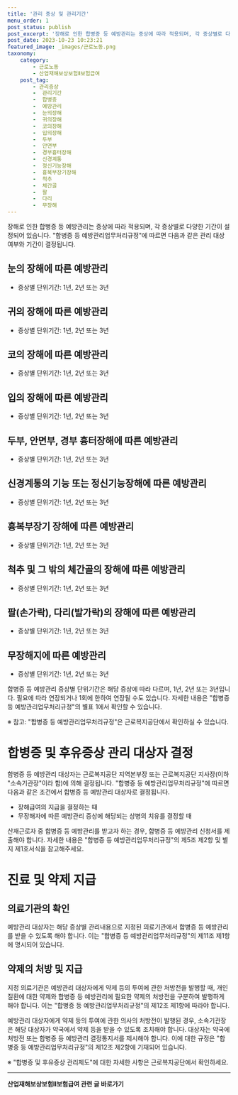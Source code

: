 ```yaml
---
title: '관리 증상 및 관리기간'
menu_order: 1
post_status: publish
post_excerpt: '장해로 인한 합병증 등 예방관리는 증상에 따라 적용되며, 각 증상별로 다양한 기간이 설정되어 있습니다.  합병증 등 예방관리업무처리규정 에 따르면 다음과 같은 관리 대상 여부와 기간이 결정됩니다.'
post_date: 2023-10-23 10:23:21
featured_image: _images/근로노동.png
taxonomy:
    category:
        - 근로노동
        - 산업재해보상보험Ⅱ보험급여
    post_tag:
        - 관리증상
        -  관리기간
        -  합병증
        -  예방관리
        -  눈의장해
        -  귀의장해
        -  코의장해
        -  입의장해
        -  두부
        -  안면부
        -  경부흉터장해
        -  신경계통
        -  정신기능장해
        -  흉복부장기장해
        -  척추
        -  체간골
        -  팔
        -  다리
        -  무장해
---
```



장해로 인한 합병증 등 예방관리는 증상에 따라 적용되며, 각 증상별로 다양한 기간이 설정되어 있습니다. "합병증 등 예방관리업무처리규정"에 따르면 다음과 같은 관리 대상 여부와 기간이 결정됩니다.

## 눈의 장해에 따른 예방관리
- 증상별 단위기간: 1년, 2년 또는 3년

## 귀의 장해에 따른 예방관리
- 증상별 단위기간: 1년, 2년 또는 3년

## 코의 장해에 따른 예방관리
- 증상별 단위기간: 1년, 2년 또는 3년

## 입의 장해에 따른 예방관리
- 증상별 단위기간: 1년, 2년 또는 3년

## 두부, 안면부, 경부 흉터장해에 따른 예방관리
- 증상별 단위기간: 1년, 2년 또는 3년

## 신경계통의 기능 또는 정신기능장해에 따른 예방관리
- 증상별 단위기간: 1년, 2년 또는 3년

## 흉복부장기 장해에 따른 예방관리
- 증상별 단위기간: 1년, 2년 또는 3년

## 척추 및 그 밖의 체간골의 장해에 따른 예방관리
- 증상별 단위기간: 1년, 2년 또는 3년

## 팔(손가락), 다리(발가락)의 장해에 따른 예방관리
- 증상별 단위기간: 1년, 2년 또는 3년

## 무장해지에 따른 예방관리
- 증상별 단위기간: 1년, 2년 또는 3년

합병증 등 예방관리 증상별 단위기간은 해당 증상에 따라 다르며, 1년, 2년 또는 3년입니다. 필요에 따라 연장되거나 1회에 한하여 연장될 수도 있습니다. 자세한 내용은 "합병증 등 예방관리업무처리규정"의 별표 1에서 확인할 수 있습니다.

※ 참고: "합병증 등 예방관리업무처리규정"은 근로복지공단에서 확인하실 수 있습니다.

# 합병증 및 후유증상 관리 대상자 결정

합병증 등 예방관리 대상자는 근로복지공단 지역본부장 또는 근로복지공단 지사장(이하 "소속기관장"이라 함)에 의해 결정됩니다. "합병증 등 예방관리업무처리규정"에 따르면 다음과 같은 조건에서 합병증 등 예방관리 대상자로 결정됩니다.

- 장해급여의 지급을 결정하는 때
- 무장해자에 따른 예방관리 증상에 해당되는 상병의 치유를 결정할 때

산재근로자 중 합병증 등 예방관리를 받고자 하는 경우, 합병증 등 예방관리 신청서를 제출해야 합니다. 자세한 내용은 "합병증 등 예방관리업무처리규정"의 제5조 제2항 및 별지 제1호서식을 참고해주세요.

# 진료 및 약제 지급

## 의료기관의 확인
예방관리 대상자는 해당 증상별 관리내용으로 지정된 의료기관에서 합병증 등 예방관리를 받을 수 있도록 해야 합니다. 이는 "합병증 등 예방관리업무처리규정"의 제11조 제1항에 명시되어 있습니다.

## 약제의 처방 및 지급
지정 의료기관은 예방관리 대상자에게 약제 등의 투여에 관한 처방전을 발행할 때, 개인질환에 대한 약제와 합병증 등 예방관리에 필요한 약제의 처방전을 구분하여 발행하게 해야 합니다. 이는 "합병증 등 예방관리업무처리규정"의 제12조 제1항에 따라야 합니다.

예방관리 대상자에게 약제 등의 투여에 관한 의사의 처방전이 발행된 경우, 소속기관장은 해당 대상자가 약국에서 약제 등을 받을 수 있도록 조치해야 합니다. 대상자는 약국에 처방전 또는 합병증 등 예방관리 결정통지서를 제시해야 합니다. 이에 대한 규정은 "합병증 등 예방관리업무처리규정"의 제12조 제2항에 기재되어 있습니다.

※ "합병증 및 후유증상 관리제도"에 대한 자세한 사항은 근로복지공단에서 확인하세요.
<!-- wp:separator -->
<hr class="wp-block-separator has-alpha-channel-opacity"/>
<!-- /wp:separator -->

<!-- wp:group {"backgroundColor":"base","layout":{"type":"constrained"}} -->
<div class="wp-block-group has-base-background-color has-background"><!-- wp:paragraph {"align":"center","fontSize":"medium"} -->
<p class="has-text-align-center has-large-font-size"><strong>산업재해보상보험Ⅱ보험급여 관련 글 바로가기</strong></p>
<!-- /wp:paragraph -->


<!-- wp:latest-posts
{"categories":[{"id":10872,"count":19,"description":"","link":"https://uknowlaw.com/category/%ec%82%b0%ec%97%85%ec%9e%ac%ed%95%b4%eb%b3%b4%ec%83%81%eb%b3%b4%ed%97%98%e2%85%b1%eb%b3%b4%ed%97%98%ea%b8%89%ec%97%ac/","name":"산업재해보상보험Ⅱ보험급여","slug":"산업재해보상보험Ⅱ보험급여","taxonomy":"category","parent":0,"meta":[],"_links":{"self":[{"href":"https://uknowlaw.com/wp-json/wp/v2/categories/10872"}],"collection":[{"href":"https://uknowlaw.com/wp-json/wp/v2/categories"}],"about":[{"href":"https://uknowlaw.com/wp-json/wp/v2/taxonomies/category"}],"wp:post_type":[{"href":"https://uknowlaw.com/wp-json/wp/v2/posts?categories=10872"}],"curies":[{"name":"wp","href":"https://api.w.org/{rel}","templated":true}]}}],"postsToShow":100,"excerptLength":28,"postLayout":"grid","columns":2,"featuredImageAlign":"left","featuredImageSizeSlug":"large","fontSize":"small"} /--></div>
<!-- /wp:group -->